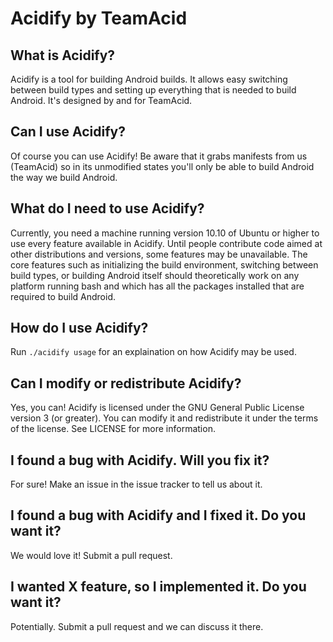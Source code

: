 # Acidify by TeamAcid
## What is Acidify?
Acidify is a tool for building Android builds. It allows easy switching between build types and setting up everything that is needed to build Android. It's designed by and for TeamAcid.
## Can I use Acidify?
Of course you can use Acidify! Be aware that it grabs manifests from us (TeamAcid) so in its unmodified states you'll only be able to build Android the way we build Android.
## What do I need to use Acidify?
Currently, you need a machine running version 10.10 of Ubuntu or higher to use every feature available in Acidify. Until people contribute code aimed at other distributions and versions, some features may be unavailable.
The core features such as initializing the build environment, switching between build types, or building Android itself should theoretically work on any platform running bash and which has all the packages installed that are required to build Android.
## How do I use Acidify?
Run <code>./acidify usage</code> for an explaination on how Acidify may be used.
## Can I modify or redistribute Acidify?
Yes, you can! Acidify is licensed under the GNU General Public License version 3 (or greater). You can modify it and redistribute it under the terms of the license.
See LICENSE for more information.
## I found a bug with Acidify. Will you fix it?
For sure! Make an issue in the issue tracker to tell us about it.
## I found a bug with Acidify and I fixed it. Do you want it?
We would love it! Submit a pull request.
## I wanted X feature, so I implemented it. Do you want it?
Potentially. Submit a pull request and we can discuss it there.
